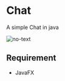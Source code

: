 # Chat

A simple Chat in java<br>

![no-text](https://github.com/AnthonyLedru/chatFX/blob/master/chat.png)

## Requirement
- JavaFX
